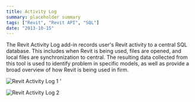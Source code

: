 ```yaml
---
title: Activity Log
summary: placeholder summary
tags: ["Revit", "Revit API", "SQL"]
date: "2013-10-15"
---
```


The Revit Activity Log add-in records user's Revit activity to a central SQL database. This includes when Revit is being used, files are opened, and local files are synchronization to central. The resulting data collected from this tool is used to identify problem in specific models, as well as provide a broad overview of how Revit is being used in firm.

![Revit Activity Log 1](Revit-Activity-Log-1.png) '

![Revit Activity Log 2](Revit-Activity-Log-2.png)
